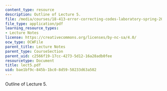 ```yaml
---
content_type: resource
description: Outline of Lecture 5.
file: /media/courses/18-413-error-correcting-codes-laboratory-spring-2004/bae1bf9c845b1bc08d5950233d63a502_lect5.pdf
file_type: application/pdf
learning_resource_types:
- Lecture Notes
license: https://creativecommons.org/licenses/by-nc-sa/4.0/
ocw_type: OCWFile
parent_title: Lecture Notes
parent_type: CourseSection
parent_uid: c2566f19-17cc-4273-5d12-16a28adb0fee
resourcetype: Document
title: lect5.pdf
uid: bae1bf9c-845b-1bc0-8d59-50233d63a502
---
```

Outline of Lecture 5.